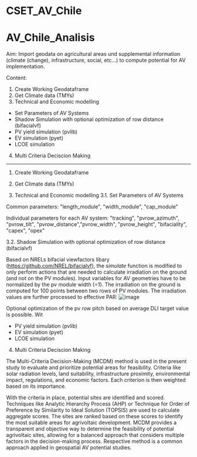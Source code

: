 # CSET_AV_Chile



# AV_Chile_Analisis
Aim: Import geodata on agricultural areas und supplemental information (climate (change), infrastructure, social, etc...) to compute potential for AV implementation.

Content:
1. Create Working Geodataframe
2. Get Climate data (TMYs)
3. Technical and Economic modelling
  - Set Parameters of AV Systems
  - Shadow Simulation with optional optimization of row distance (bifacialvf)
  - PV yield simulation (pvlib)
  - EV simulation (pyet)
  - LCOE simulation
4. Multi Criteria Deciscion Making

-----
1. Create Working Geodataframe
2. Get Climate data (TMYs)


3. Technical and Economic modelling
3.1. Set Parameters of AV Systems

Common parameters: "length_module", "width_module", "cap_module"

Individual parameters for each AV system: "tracking", "pvrow_azimuth", "pvrow_tilt", "pvrow_distance","pvrow_width", "pvrow_height", "bifaciality", "capex", "opex"


3.2. Shadow Simulation with optional optimization of row distance (bifacialvf)

Based on NRELs bifacial viewfactors libary (https://github.com/NREL/bifacialvf), the *simulate* function is modified to only perform actions that are needed to calculate irradiation on the ground (and not on the PV modules). Input variables for AV geometries have to be normalized by the pv module width (=1). The irradiation on the ground is computed for 100 points between two rows of PV modules. The irradiation values are further processed to effective PAR:
![image](https://github.com/user-attachments/assets/a55234b5-6da8-4028-8cc2-11058de8f3e9)

Optional optimization of the pv row pitch based on average DLI target value is possible. Wit

  - PV yield simulation (pvlib)
  - EV simulation (pyet)
  - LCOE simulation
    
4. Multi Criteria Deciscion Making

The Multi-Criteria Decision-Making (MCDM) method is used in the present study to evaluate and prioritize potential areas for feasibility. Criteria like solar radiation levels, land suitability, infrastructure proximity, environmental impact, regulations, and economic factors. Each criterion is then weighted based on its importance.

With the criteria in place, potential sites are identified and scored. Techniques like Analytic Hierarchy Process (AHP) or Technique for Order of Preference by Similarity to Ideal Solution (TOPSIS) are used to calculate aggregate scores. The sites are ranked based on these scores to identify the most suitable areas for agrivoltaic development. MCDM provides a transparent and objective way to determine the feasibility of potential agrivoltaic sites, allowing for a balanced approach that considers multiple factors in the decision-making process. Respective method is a common approach applied in geospatial AV potential studies. 

